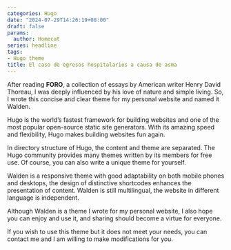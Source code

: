 ```yaml
---
categories: Hugo
date: "2024-07-29T14:26:19+08:00"
draft: false
params:
  author: Homecat
series: headline
tags:
- Hugo theme
title: El caso de egresos hospitalarios a causa de asma
---
```


After reading **FORO**, a collection of essays by American writer Henry David Thoreau, I was deeply influenced by his love of nature and simple living. So, I wrote this concise and clear theme for my personal website and named it Walden.

<!--more-->

Hugo is the world’s fastest framework for building websites and one of the most popular open-source static site generators. With its amazing speed and flexibility, Hugo makes building websites fun again. 

In directory structure of Hugo, the content and theme are separated. The Hugo community provides many themes written by its members for free use. Of course, you can also write a unique theme for yourself.   

Walden is a responsive theme with good adaptability on both mobile phones and desktops, the design of distinctive shortcodes enhances the presentation of content. Walden is still multilingual, the website in different language is independent.

Although Walden is a theme I wrote for my personal website, I also hope you can enjoy and use it, and sharing should become a virtue for everyone. 

If you wish to use this theme but it does not meet your needs, you can contact me and I am willing to make modifications for you.
